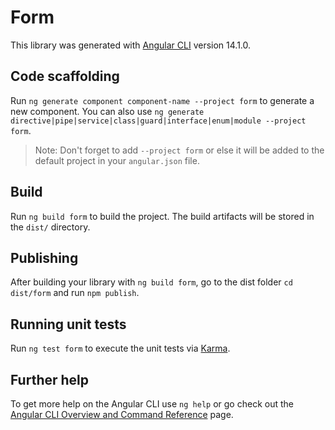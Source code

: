 # Form

This library was generated with [Angular CLI](https://github.com/angular/angular-cli) version 14.1.0.

## Code scaffolding

Run `ng generate component component-name --project form` to generate a new component. You can also use `ng generate directive|pipe|service|class|guard|interface|enum|module --project form`.
> Note: Don't forget to add `--project form` or else it will be added to the default project in your `angular.json` file. 

## Build

Run `ng build form` to build the project. The build artifacts will be stored in the `dist/` directory.

## Publishing

After building your library with `ng build form`, go to the dist folder `cd dist/form` and run `npm publish`.

## Running unit tests

Run `ng test form` to execute the unit tests via [Karma](https://karma-runner.github.io).

## Further help

To get more help on the Angular CLI use `ng help` or go check out the [Angular CLI Overview and Command Reference](https://angular.io/cli) page.
